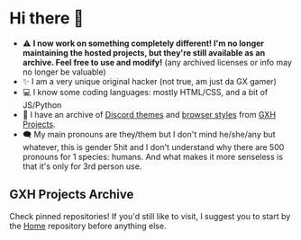 # Hi there 👋

- :warning: **I now work on something completely different! I'm no longer maintaining the hosted projects, but they're still available as an archive. Feel free to use and modify!** (any archived licenses or info may no longer be valuable)
- :sparkles: I am a very unique original hacker (not true, am just da GX gamer)
- :computer: I know some coding languages: mostly HTML/CSS, and a bit of JS/Python
- :art: I have an archive of [Discord themes](https://github.com/gx-hacker/discord-themes) and [browser styles](https://github.com/gx-hacker/browser-styles) from [GXH Projects](https://github.com/gh-hacker/home).
- :left_speech_bubble: My main pronouns are they/them but I don't mind he/she/any but whatever, this is gender 5hit and I don't understand why there are 500 pronouns for 1 species: humans. And what makes it more senseless is that it's only for 3rd person use.

## GXH Projects Archive

Check pinned repositories! If you'd still like to visit, I suggest you to start by the [Home](https://github.com/gx-hacker/home) repository before anything else.
